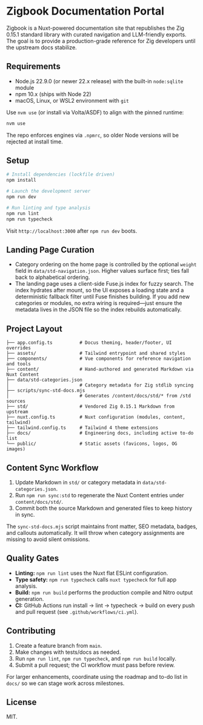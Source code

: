 # Zigbook Documentation Portal

Zigbook is a Nuxt-powered documentation site that republishes the Zig 0.15.1 standard library with curated navigation and LLM-friendly exports. The goal is to provide a production-grade reference for Zig developers until the upstream docs stabilize.

## Requirements

- Node.js 22.9.0 (or newer 22.x release) with the built-in `node:sqlite` module
- npm 10.x (ships with Node 22)
- macOS, Linux, or WSL2 environment with `git`

Use `nvm use` (or install via Volta/ASDF) to align with the pinned runtime:

```bash
nvm use
```

The repo enforces engines via `.npmrc`, so older Node versions will be rejected at install time.

## Setup

```bash
# Install dependencies (lockfile driven)
npm install

# Launch the development server
npm run dev

# Run linting and type analysis
npm run lint
npm run typecheck
```

Visit `http://localhost:3000` after `npm run dev` boots.

## Landing Page Curation

- Category ordering on the home page is controlled by the optional `weight` field in `data/std-navigation.json`. Higher values surface first; ties fall back to alphabetical ordering.
- The landing page uses a client-side Fuse.js index for fuzzy search. The index hydrates after mount, so the UI exposes a loading state and a deterministic fallback filter until Fuse finishes building. If you add new categories or modules, no extra wiring is required—just ensure the metadata lives in the JSON file so the index rebuilds automatically.

## Project Layout

```
├── app.config.ts          # Docus theming, header/footer, UI overrides
├── assets/                # Tailwind entrypoint and shared styles
├── components/            # Vue components for reference navigation and tools
├── content/               # Hand-authored and generated Markdown via Nuxt Content
├── data/std-categories.json
│                          # Category metadata for Zig stdlib syncing
├── scripts/sync-std-docs.mjs
│                          # Generates /content/docs/std/* from /std sources
├── std/                   # Vendored Zig 0.15.1 Markdown from upstream
├── nuxt.config.ts         # Nuxt configuration (modules, content, tailwind)
├── tailwind.config.ts     # Tailwind 4 theme extensions
├── docs/                  # Engineering docs, including active to-do list
└── public/                # Static assets (favicons, logos, OG images)
```

## Content Sync Workflow

1. Update Markdown in `std/` or category metadata in `data/std-categories.json`.
2. Run `npm run sync:std` to regenerate the Nuxt Content entries under `content/docs/std/`.
3. Commit both the source Markdown and generated files to keep history in sync.

The `sync-std-docs.mjs` script maintains front matter, SEO metadata, badges, and callouts automatically. It will throw when category assignments are missing to avoid silent omissions.

## Quality Gates

- **Linting:** `npm run lint` uses the Nuxt flat ESLint configuration.
- **Type safety:** `npm run typecheck` calls `nuxt typecheck` for full app analysis.
- **Build:** `npm run build` performs the production compile and Nitro output generation.
- **CI:** GitHub Actions run install → lint → typecheck → build on every push and pull request (see `.github/workflows/ci.yml`).

## Contributing

1. Create a feature branch from `main`.
2. Make changes with tests/docs as needed.
3. Run `npm run lint`, `npm run typecheck`, and `npm run build` locally.
4. Submit a pull request; the CI workflow must pass before review.

For larger enhancements, coordinate using the roadmap and to-do list in `docs/` so we can stage work across milestones.

## License

MIT.
